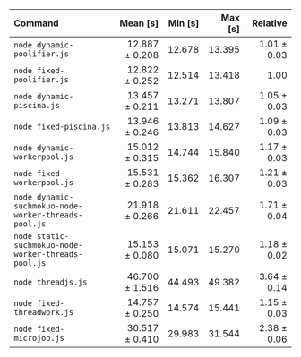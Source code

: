 | Command                                              |       Mean [s] | Min [s] | Max [s] |    Relative |
| :--------------------------------------------------- | -------------: | ------: | ------: | ----------: |
| `node dynamic-poolifier.js`                          | 12.887 ± 0.208 |  12.678 |  13.395 | 1.01 ± 0.03 |
| `node fixed-poolifier.js`                            | 12.822 ± 0.252 |  12.514 |  13.418 |        1.00 |
| `node dynamic-piscina.js`                            | 13.457 ± 0.211 |  13.271 |  13.807 | 1.05 ± 0.03 |
| `node fixed-piscina.js`                              | 13.946 ± 0.246 |  13.813 |  14.627 | 1.09 ± 0.03 |
| `node dynamic-workerpool.js`                         | 15.012 ± 0.315 |  14.744 |  15.840 | 1.17 ± 0.03 |
| `node fixed-workerpool.js`                           | 15.531 ± 0.283 |  15.362 |  16.307 | 1.21 ± 0.03 |
| `node dynamic-suchmokuo-node-worker-threads-pool.js` | 21.918 ± 0.266 |  21.611 |  22.457 | 1.71 ± 0.04 |
| `node static-suchmokuo-node-worker-threads-pool.js`  | 15.153 ± 0.080 |  15.071 |  15.270 | 1.18 ± 0.02 |
| `node threadjs.js`                                   | 46.700 ± 1.516 |  44.493 |  49.382 | 3.64 ± 0.14 |
| `node fixed-threadwork.js`                           | 14.757 ± 0.250 |  14.574 |  15.441 | 1.15 ± 0.03 |
| `node fixed-microjob.js`                             | 30.517 ± 0.410 |  29.983 |  31.544 | 2.38 ± 0.06 |
